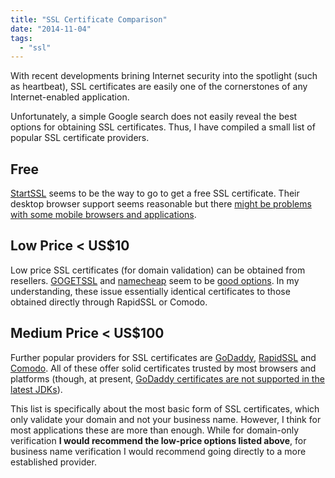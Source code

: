 ```yaml
---
title: "SSL Certificate Comparison"
date: "2014-11-04"
tags: 
  - "ssl"
---
```


With recent developments brining Internet security into the spotlight (such as heartbeat), SSL certificates are easily one of the cornerstones of any Internet-enabled application.

Unfortunately, a simple Google search does not easily reveal the best options for obtaining SSL certificates. Thus, I have compiled a small list of popular SSL certificate providers.

## Free

[StartSSL](https://www.startssl.com/) seems to be the way to go to get a free SSL certificate. Their desktop browser support seems reasonable but there [might be problems with some mobile browsers and applications](http://lowendtalk.com/discussion/7877/any-good-experience-with-cheap-ssl-recently).

## Low Price < US$10

Low price SSL certificates (for domain validation) can be obtained from resellers. [GOGETSSL](https://www.gogetssl.com/) and [namecheap](https://www.namecheap.com) seem to be [good options](http://forums.whirlpool.net.au/archive/2201435). In my understanding, these issue essentially identical certificates to those obtained directly through RapidSSL or Comodo.

## Medium Price < US$100

Further popular providers for SSL certificates are [GoDaddy](https://www.godaddy.com/gdshop/ssl/ssl.asp), [RapidSSL](https://www.rapidssl.com/) and [Comodo](http://www.comodo.com/). All of these offer solid certificates trusted by most browsers and platforms (though, at present, [GoDaddy certificates are not supported in the latest JDKs](http://stackoverflow.com/questions/18746565/godaddy-ssl-cert-not-working-with-java)).

This list is specifically about the most basic form of SSL certificates, which only validate your domain and not your business name. However, I think for most applications these are more than enough. While for domain-only verification **I would recommend the low-price options listed above**, for business name verification I would recommend going directly to a more established provider.
